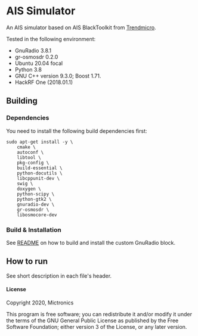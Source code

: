 # AIS Simulator

An AIS simulator based on AIS BlackToolkit from [Trendmicro](https://github.com/trendmicro/ais).

Tested in the following environment:

- GnuRadio 3.8.1
- gr-osmosdr 0.2.0
- Ubuntu 20.04 focal
- Python 3.8
- GNU C++ version 9.3.0; Boost 1.71.
- HackRF One (2018.01.1)

## Building

### Dependencies

You need to install the following build dependencies first:

```
sudo apt-get install -y \
    cmake \
    autoconf \
    libtool \
    pkg-config \
    build-essential \
    python-docutils \
    libcppunit-dev \
    swig \
    doxygen \
    python-scipy \
    python-gtk2 \
    gnuradio-dev \
    gr-osmosdr \
    libosmocore-dev
```

### Build & Installation

See [README](gr-ais_simulator/README.md) on how to build and install the custom GnuRadio block.

## How to run

See short description in each file's header.

#### License

Copyright 2020, Mictronics

This program is free software; you can redistribute it and/or
modify it under the terms of the GNU General Public License
as published by the Free Software Foundation; either version 3
of the License, or any later version.
